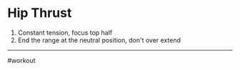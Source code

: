 # Hip Thrust
1. Constant tension, focus top half
2. End the range at the neutral position, don't over extend
>
---
#workout 